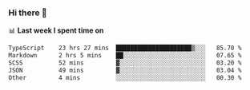 ### Hi there 👋

<!--
**DBvc/DBvc** is a ✨ _special_ ✨ repository because its `README.md` (this file) appears on your GitHub profile.

Here are some ideas to get you started:

- 🔭 I’m currently working on ...
- 🌱 I’m currently learning ...
- 👯 I’m looking to collaborate on ...
- 🤔 I’m looking for help with ...
- 💬 Ask me about ...
- 📫 How to reach me: ...
- 😄 Pronouns: ...
- ⚡ Fun fact: ...
-->

📊 **Last week I spent time on**
<!--START_SECTION:waka-->

```txt
TypeScript    23 hrs 27 mins  █████████████████████▒░░░   85.70 %
Markdown      2 hrs 5 mins    ██░░░░░░░░░░░░░░░░░░░░░░░   07.65 %
SCSS          52 mins         ▓░░░░░░░░░░░░░░░░░░░░░░░░   03.20 %
JSON          49 mins         ▓░░░░░░░░░░░░░░░░░░░░░░░░   03.04 %
Other         4 mins          ░░░░░░░░░░░░░░░░░░░░░░░░░   00.30 %
```

<!--END_SECTION:waka-->
